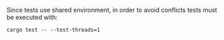 Since tests use shared environment, in order to avoid conflicts tests must be executed with:
```console
cargo test -- --test-threads=1
```